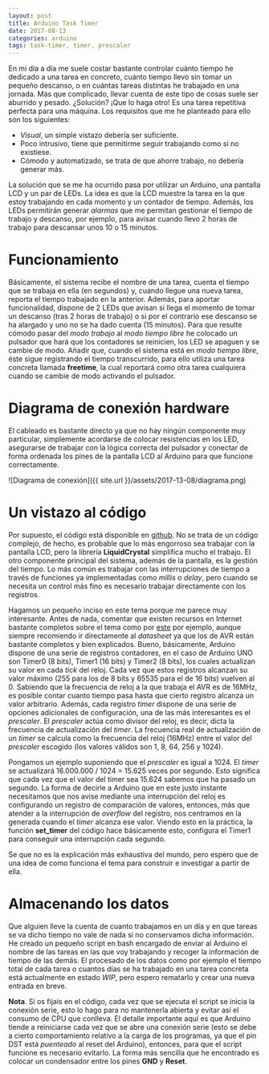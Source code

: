 ```yaml
---
layout: post
title: Arduino Task Timer
date: 2017-08-13
categories: arduino
tags: task-timer, timer, prescaler
---
```



En mi día a día me suele costar bastante controlar cuánto tiempo he dedicado a una tarea en concreto, cuánto tiempo llevo sin tomar un pequeño descanso, o en cuántas tareas distintas he trabajado en una jornada. Más que complicado, llevar cuenta de este tipo de cosas suele ser aburrido y pesado. ¿Solución? ¡Que lo haga otro! Es una tarea repetitiva perfecta para una máquina. Los requisitos que me he planteado para ello son los siguientes:

* *Visual*, un simple vistazo debería ser suficiente.
* Poco intrusivo, tiene que permitirme seguir trabajando como si no existiese.
* Cómodo y automatizado, se trata de que ahorre trabajo, no debería generar más.

La solución que se me ha ocurrido pasa por utilizar un Arduino, una pantalla LCD y un par de LEDs. La idea es que la LCD muestre la tarea en la que estoy trabajando en cada momento y un contador de tiempo. Además, los LEDs permitirán generar *alarmas* que me permitan gestionar el tiempo de trabajo y descanso, por ejemplo, para avisar cuando llevo 2 horas de trabajo para descansar unos 10 o 15 minutos. 


# Funcionamiento
Básicamente, el sistema recibe el nombre de una tarea, cuenta el tiempo que se trabaja en ella (en segundos) y, cuando llegue una nueva tarea, reporta el tiempo trabajado en la anterior. Además, para aportar funcionalidad, dispone de 2 LEDs que avisan si llega el momento de tomar un descanso (tras 2 horas de trabajo) o si por el contrario ese descanso se ha alargado y uno no se ha dado cuenta (15 minutos). Para que resulte cómodo pasar del *modo trabajo* al *modo tiempo libre* he colocado un pulsador que hará que los contadores se reinicien, los LED se apaguen y se cambie de modo. Añadir que, cuando el sistema está en *modo tiempo libre*, éste sigue registrando el tiempo transcurrido, para ello utiliza una tarea concreta llamada **freetime**, la cual reportará como otra tarea cualquiera cuando se cambie de modo activando el pulsador.

# Diagrama de conexión hardware
El cableado es bastante directo ya que no hay ningún componente muy particular, simplemente acordarse de colocar resistencias en los LED, asegurarse de trabajar con la lógica correcta del pulsador y conectar de forma ordenada los pines de la pantalla LCD al Arduino para que funcione correctamente.

![Diagrama de conexión]({{ site.url }}/assets/2017-13-08/diagrama.png)

# Un vistazo al código
Por supuesto, el código está disponible en [github](https://github.com/Fynardo/task-timer). No se trata de un código complejo, de hecho, es probable que lo más engorroso sea trabajar con la pantalla LCD, pero la librería **LiquidCrystal** simplifica mucho el trabajo. El otro componente principal del sistema, además de la pantalla, es la gestión del tiempo. Lo más común es trabajar con las interrupciones de tiempo a través de funciones ya implementadas como *millis* o *delay*, pero cuando se necesita un control más fino es necesario trabajar directamente con los registros. 

Hagamos un pequeño inciso en este tema porque me parece muy interesante. Antes de nada, comentar que existen recursos en Internet bastante completos sobre el tema como por [este](http://www.instructables.com/id/Arduino-Timer-Interrupts/) por ejemplo, aunque siempre recomiendo ir directamente al *datasheet* ya que los de AVR están bastante completos y bien explicados. Bueno, básicamente, Arduino dispone de una serie de registros contadores, en el caso de Arduino UNO son Timer0 (8 bits), Timer1 (16 bits) y Timer2 (8 bits), los cuales actualizan su valor en cada *tick* del reloj. Cada vez que estos registros alcanzan su valor máximo (255 para los de 8 bits y 65535 para el de 16 bits) vuelven al 0. Sabiendo que la frecuencia de reloj a la que trabaja el AVR es de 16MHz, es posible contar cuanto tiempo pasa hasta que cierto registro alcanza un valor arbitrario. Además, cada registro *timer* dispone de una serie de opciones adicionales de configuración, una de las más interesantes es el *prescaler*. El *prescaler* actúa como divisor del reloj, es decir, dicta la frecuencia de actualización del *timer*. La frecuencia real de actualización de un *timer* se calcula como la frecuencia del reloj (16MHz) entre el valor del *prescaler* escogido (los valores válidos son 1, 8, 64, 256 y 1024). 

Pongamos un ejemplo suponiendo que el *prescaler* es igual a 1024. El *timer* se actualizará 16.000.000 / 1024 = 15.625 veces por segundo. Esto significa que cada vez que el valor del timer sea 15.624 sabemos que ha pasado un segundo. La forma de decirle a Arduino que en este justo instante necesitamos que nos avise mediante una interrupción del reloj es configurando un registro de comparación de valores, entonces, más que atender a la interrupción de *overflow* del registro, nos centramos en la generada cuando el *timer* alcanza ese valor. Viendo esto en la práctica, la función **set\_timer** del código hace básicamente esto, configura el Timer1 para conseguir una interrupción cada segundo. 

Se que no es la explicación más exhaustiva del mundo, pero espero que de una idea de como funciona el tema para construir e investigar a partir de ella. 

# Almacenando los datos 
Que alguien lleve la cuenta de cuanto trabajamos en un día y en que tareas se va dicho tiempo no vale de nada si no conservamos dicha información. He creado un pequeño script en bash encargado de enviar al Arduino el nombre de las tareas en las que voy trabajando y recoger la información de tiempo de las demás. El procesado de los datos como por ejemplo el tiempo total de cada tarea o cuantos días se ha trabajado en una tarea concreta está actualmente en estado *WIP*, pero espero rematarlo y crear una nueva entrada en breve.

**Nota**. Si os fijais en el código, cada vez que se ejecuta el script se inicia la conexión serie, esto lo hago para no mantenerla abierta y evitar así el consumo de CPU que conlleva. El detalle importante aquí es que Arduino tiende a reiniciarse cada vez que se abre una conexión serie (esto se debe a cierto comportamiento relativo a la carga de los programas, ya que el pin DST está *puenteado* al reset del Arduino), entonces, para que el script funcione es necesario evitarlo. La forma más sencilla que he encontrado es colocar un condensador entre los pines **GND** y **Reset**. 















